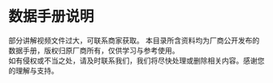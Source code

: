 # 数据手册说明
部分讲解视频文件过大，可联系商家获取。
本目录所含资料均为厂商公开发布的数据手册，版权归原厂商所有，仅供学习与参考使用。  
如有侵权或不当之处，请及时联系我们，我们将尽快处理或删除相关内容。感谢您的理解与支持。